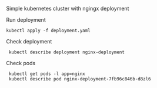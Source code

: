 Simple kubernetes cluster with ngingx deployment

Run deployment

```
kubectl apply -f deployment.yaml
```

Check deployment

```
 kubectl describe deployment nginx-deployment
```

Check pods

```
 kubectl get pods -l app=nginx
 kubectl describe pod nginx-deployment-7fb96c846b-d8zl6
```
